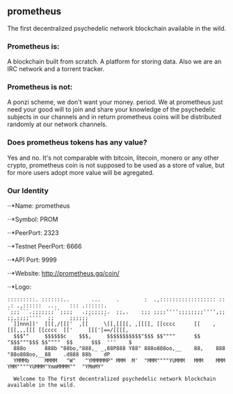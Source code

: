 ## prometheus
The first decentralized psychedelic network blockchain available in the wild.

### Prometheus is:
A blockchain built from scratch. A platform for storing data. Also we are an IRC network and a torrent tracker.

### Prometheus is not:
A ponzi scheme, we don't want your money. period. We at prometheus just need your good will to join and share your knowledge of the psychedelic subjects in our channels and in return prometheus coins will be distributed randomly at our network channels.

### Does prometheus tokens has any value?
Yes and no. It's not comparable with bitcoin, litecoin, monero or any other crypto, prometheus coin is not supposed to be used as a store of value, but for more users adopt more value will be agregated.

### Our Identity
⋅⋅*Name: prometheus

⋅⋅*Symbol: PROM

⋅⋅*PeerPort: 2323

⋅⋅*Testnet PeerPort: 6666

⋅⋅*API Port: 9999

⋅⋅*Website: http://prometheus.gq/coin/

⋅⋅*Logo:
```
:::::::::. :::::::..       ...     .        :  .,:::::::::::::::::: ::   .: .,::::::  ...    ::: .::::::.
`;;;```.;;;;;;;``;;;;   .;;;;;;;.  ;;,.    ;;; ;;;;'''';;;;;;;;'''',;;   ;;,;;;;''''  ;;     ;;;;;;`    `
 `]]nnn]]'  [[[,/[[['  ,[[     \[[,[[[[, ,[[[[, [[cccc      [[    ,[[[,,,[[[ [[cccc  [['     [[['[==/[[[[,
  $$$""     $$$$$$c    $$$,     $$$$$$$$$$$"$$$ $$""""      $$    "$$$"""$$$ $$""""  $$      $$$  '''    $
  888o      888b "88bo,"888,_ _,88P888 Y88" 888o888oo,__    88,    888   "88o888oo,__88    .d888 88b    dP
  YMMMb     MMMM   "W"   "YMMMMMP" MMM  M'  "MMM""""YUMMM   MMM    MMM    YMM""""YUMMM"YmmMMMM""  "YMmMY"
  
  Welcome to The first decentralized psychedelic network blockchain available in the wild.
```
